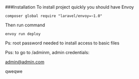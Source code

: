 ###Installation
To install project quickly you should have Envoy

    composer global require "laravel/envoy=~1.0"
    
Then run command 

    envoy run deploy

Ps: root password needed to install access to basic files

Pss: to go to /adminm, admin credentials:

admin@admin.com

qweqwe